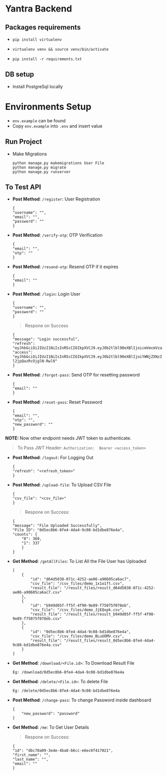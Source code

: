 # Yantra Backend

## Packages requirements
- `pip install virtualenv`
- `virtualenv venv && source venv/bin/activate`

- `pip install -r requirements.txt`


## DB setup
- Install PostgreSql locally

# Environments Setup
- `env.example` can be found
- Copy `env.example` into `.env` and insert value



## Run Project
- Make Migrations
    ```
    python manage.py makemigrations User File
    python manage.py migrate
    python manage.py runserver
    ```


## To Test API
- <b>Post Method</b>: `/register`: User Registration
    ```
    {
    "username": "",
    "email": "",
    "password": ""
    }
    ```

- <b>Post Method</b>: `/verify-otp`: OTP Verification
    ```
    {
    "email": "",
    "otp": ""
    }
    ```
- <b>Post Method</b>: `/resend-otp`: Resend OTP if it expires
    ```
    {
    "email": ""
    }
    ```

- <b>Post Method</b>: `/login`: Login User
    ```
    {
    "username": "",
    "password": ""
    }
    ```
    >Respone on Success
    ```
    {
    "message": "Login successful",
    "refresh": "eyJhbGciOiJIUzI1NiIsInR5cCI6IkpXVCJ9.eyJ0b2tlbl90eXBlIjoicmVmcmVzaCIsImV4cCI6MTY4OTE4OTU2OCwiaWF0IjoxNjg2NTk3NTY4LCJqdGkiOiJkZjBhMGU3MzI4MzE0M2JiYjQyOWJmMTBhODgzNTg3YiIsInVzZXJfaWQiOiIxMDNkZjI3OS0yNzUzLTRhMjUtYTkxYS1mNTFiMDFlYmYzN2QifQ.Rz5IS0Yvx8d1iSJMFmU20oJDidAQI29USpxPUNOAPHI",
    "access": "eyJhbGciOiJIUzI1NiIsInR5cCI6IkpXVCJ9.eyJ0b2tlbl90eXBlIjoiYWNjZXNzIiwiZXhwIjoxNjg2NTk4NDY4LCJpYXQiOjE2ODY1OTc1NjgsImp0aSI6IjQwZGNjMWVkYzE3MzRiMjE5NWJiNzljZmRiYjg3ZWY0IiwidXNlcl9pZCI6IjEwM2RmMjc5LTI3NTMtNGEyNS1hOTFhLWY1MWIwMWViZjM3ZCJ9.CYynTtIlx6nnLFYQbOIhBsg-l2jpQazRcOjglN-Rwl0"
    }
    ```
- <b>Post Method</b>: `/forgot-pass`: Send OTP for resetting password
    ```
    {
    "email": ""
    }
    ```
- <b>Post Method</b>: `/reset-pass`: Reset Password
    ```
    {
    "email": "",
    "otp": "",
    "new_password": ""
    }
    ```
<b>NOTE: </b> Now other endpoint needs JWT token to authenticate.

>To Pass JWT Header: `Authorization:  Bearer <access_token>`

- <b>Post Method</b>: `/logout`: For Logging Out
    ```
    {
    "refresh": "<refresh_token>"
    }
    ```

- <b>Post Method</b>: `/upload-file`: To Upload CSV File
    ```
    {
    "csv_file": "<csv_file>"
    }
    ```
    >Respone on Success:
    ```
    {
    "message": "File Uploaded Successfully",
    "File ID": "0d5ec8b6-8fe4-4da4-9c08-bd1dbe876e4a",
    "counts": {
        "0": 369,
        "1": 337
        }
    }
    ```

- <b>Get Method</b>: `/getAllFiles`: To List All the File User has Uploaded
    ```
    [
        {
            "id": "d64d5038-071c-4252-ae06-a90605ca6ac7",
            "csv_file": "/csv_files/demo_1x1o1ft.csv",
            "result_file": "/result_files/result_d64d5038-071c-4252-ae06-a90605ca6ac7.csv"
        },
        {
            "id": "b949d05f-ff5f-4f90-9e89-f75075f078eb",
            "csv_file": "/csv_files/demo_JjEQxpk.csv",
            "result_file": "/result_files/result_b949d05f-ff5f-4f90-9e89-f75075f078eb.csv"
        },
        {
            "id": "0d5ec8b6-8fe4-4da4-9c08-bd1dbe876e4a",
            "csv_file": "/csv_files/demo_BLuUOMV.csv",
            "result_file": "/result_files/result_0d5ec8b6-8fe4-4da4-9c08-bd1dbe876e4a.csv"
        }
    ]
    ```

- <b>Get Method</b>: `/download/<File.id>`: To Download Result File
    ```
    Eg: /download/0d5ec8b6-8fe4-4da4-9c08-bd1dbe876e4a
    ```

- <b>Get Method</b>: `/delete/<File.id>`: To delete File 
    ```
    Eg: /delete/0d5ec8b6-8fe4-4da4-9c08-bd1dbe876e4a
    ```

- <b>Post Method</b>: `/change-pass`: To change Password inside dashboard 
    ```
    {
        "new_password": "password"
    }
    ```

- <b>Get Method</b>: `/me`: To Get User Details 
    >Respone on Success:
    ```
    {
    "id": "dbc70a09-3e4e-4ba8-b6cc-e6ec0f417021",
    "first_name": "",
    "last_name": "",
    "email": ""
    }
    ```